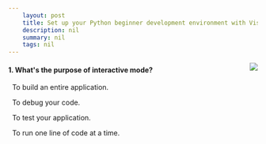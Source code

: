 ```yaml
---
    layout: post
    title: Set up your Python beginner development environment with Visual Studio Code 
    description: nil
    summary: nil
    tags: nil
---
```



 <a target="_blank" href="https://docs.microsoft.com/en-us/learn/modules/python-install-vscode/7-knowledge-check/"><i class="fas fa-external-link-alt"></i> </a>
 <img align="right" src="https://docs.microsoft.com/en-us/learn/achievements/python-install-vscode.svg">
####  1. What's the purpose of interactive mode?


<i class='far fa-square'></i> &nbsp;&nbsp;To build an entire application.

<i class='far fa-square'></i> &nbsp;&nbsp;To debug your code.

<i class='far fa-square'></i> &nbsp;&nbsp;To test your application.

<i class='fas fa-check-square' style='color: Dodgerblue;'></i> &nbsp;&nbsp;To run one line of code at a time.
<br />
<br />
<br />
